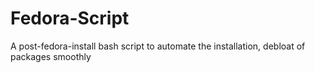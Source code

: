 # Fedora-Script
A post-fedora-install bash script to automate the installation, debloat of packages smoothly
